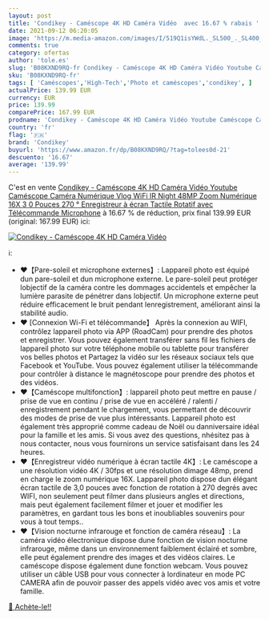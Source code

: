 ```yaml
---
layout: post
title: 'Condikey - Caméscope 4K HD Caméra Vidéo  avec 16.67 % rabais '
date: 2021-09-12 06:20:05
image: 'https://m.media-amazon.com/images/I/519Q1isYWdL._SL500_._SL400_.jpg'
comments: true
category: ofertas
author: 'tole.es'
slug: 'B08KXND9RQ-fr Condikey - Caméscope 4K HD Caméra Vidéo Youtube Caméscope...'
sku: 'B08KXND9RQ-fr'
tags: [ 'Caméscopes','High-Tech','Photo et caméscopes','condikey', ]
actualPrice: 139.99 EUR
currency: EUR
price: 139.99
comparePrice: 167.99 EUR
prodname: 'Condikey - Caméscope 4K HD Caméra Vidéo Youtube Caméscope Caméra Numérique Vlog  WiFi IR Night 48MP Zoom Numérique 16X 3 0 Pouces 270 ° Enregistreur à écran Tactile Rotatif avec Télécommande Microphone'
country: 'fr'
flag: '🇫🇷'
brand: 'Condikey'
buyurl: 'https://www.amazon.fr/dp/B08KXND9RQ/?tag=tolees0d-21'
descuento: '16.67'
average: '139.99'
---
```


C'est en vente [Condikey - Caméscope 4K HD Caméra Vidéo Youtube Caméscope Caméra Numérique Vlog  WiFi IR Night 48MP Zoom Numérique 16X 3 0 Pouces 270 ° Enregistreur à écran Tactile Rotatif avec Télécommande Microphone](https://www.amazon.fr/dp/B08KXND9RQ/?tag=tolees0d-21)  à  16.67 % de réduction, prix final  139.99 EUR (original: 167.99 EUR) ici:

[![Condikey - Caméscope 4K HD Caméra Vidéo ](https://m.media-amazon.com/images/I/519Q1isYWdL._SL500_._SL400_.jpg)](https://www.amazon.fr/dp/B08KXND9RQ/?tag=tolees0d-21)

ℹ️:

- ❤【Pare-soleil et microphone externes】: Lappareil photo est équipé dun pare-soleil et dun microphone externe. Le pare-soleil peut protéger lobjectif de la caméra contre les dommages accidentels et empêcher la lumière parasite de pénétrer dans lobjectif. Un microphone externe peut réduire efficacement le bruit pendant lenregistrement, améliorant ainsi la stabilité audio.
- ❤ [Connexion Wi-Fi et télécommande】 Après la connexion au WIFI, contrôlez lappareil photo via APP (RoadCam) pour prendre des photos et enregistrer. Vous pouvez également transférer sans fil les fichiers de lappareil photo sur votre téléphone mobile ou tablette pour transférer vos belles photos et Partagez la vidéo sur les réseaux sociaux tels que Facebook et YouTube. Vous pouvez également utiliser la télécommande pour contrôler à distance le magnétoscope pour prendre des photos et des vidéos.
- ❤【Caméscope multifonction】: lappareil photo peut mettre en pause / prise de vue en continu / prise de vue en accéléré / ralenti / enregistrement pendant le chargement, vous permettant de découvrir des modes de prise de vue plus intéressants. Lappareil photo est également très approprié comme cadeau de Noël ou danniversaire idéal pour la famille et les amis. Si vous avez des questions, nhésitez pas à nous contacter, nous vous fournirons un service satisfaisant dans les 24 heures.
- ❤【Enregistreur vidéo numérique à écran tactile 4K】: Le caméscope a une résolution vidéo 4K / 30fps et une résolution dimage 48mp, prend en charge le zoom numérique 16X. Lappareil photo dispose dun élégant écran tactile de 3,0 pouces avec fonction de rotation à 270 degrés avec WIFI, non seulement peut filmer dans plusieurs angles et directions, mais peut également facilement filmer et jouer et modifier les paramètres, en gardant tous les bons et inoubliables souvenirs pour vous à tout temps..
- ❤【Vision nocturne infrarouge et fonction de caméra réseau】: La caméra vidéo électronique dispose dune fonction de vision nocturne infrarouge, même dans un environnement faiblement éclairé et sombre, elle peut également prendre des images et des vidéos claires. Le caméscope dispose également dune fonction webcam. Vous pouvez utiliser un câble USB pour vous connecter à lordinateur en mode PC CAMERA afin de pouvoir passer des appels vidéo avec vos amis et votre famille.

[🛒 Achète-le!!](https://www.amazon.fr/dp/B08KXND9RQ/?tag=tolees0d-21)
